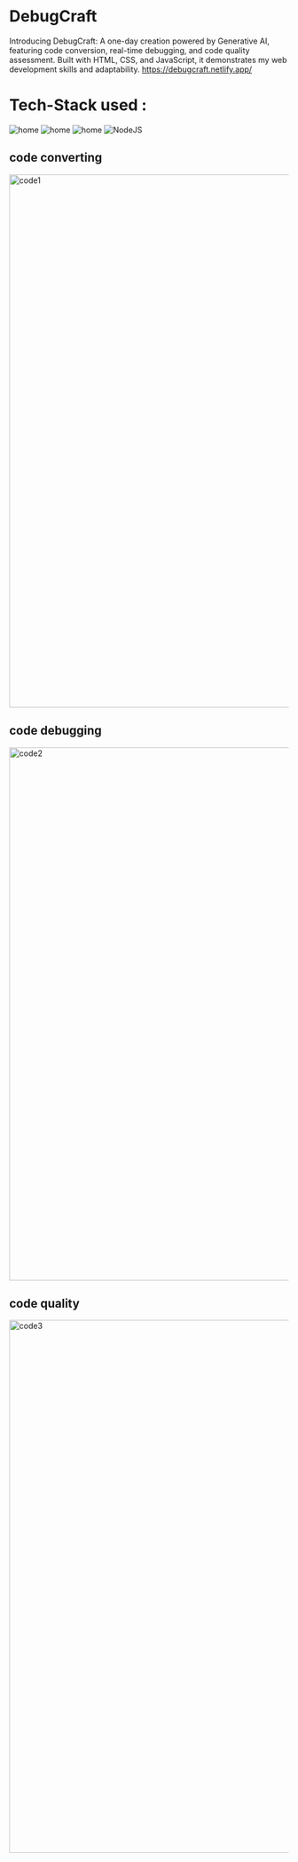 # DebugCraft
Introducing DebugCraft: A one-day creation powered by Generative AI, featuring code conversion, real-time debugging, and code quality assessment. Built with HTML, CSS, and JavaScript, it demonstrates my web development skills and adaptability.
<a href="https://debugcraft.netlify.app/"> https://debugcraft.netlify.app/ </a>

# Tech-Stack used : 
![home](https://img.shields.io/badge/PromtEngineering-000000?style=for-the-badge&logo=express&logoColor=white) 
![home](https://img.shields.io/badge/html-FF4154?style=for-the-badge&logo=Html&logoColor=white)
![home](https://img.shields.io/badge/css-F26B00?style=for-the-badge&logo=Css&logoColor=white)
![NodeJS](https://img.shields.io/badge/javascript-6DA55F?style=for-the-badge&logo=javascript&logoColor=white)

## code converting
<img width="960" alt="code1" src="https://github.com/Afroz-Saifi/code_converter/assets/119437486/a68ea496-54e0-4fca-9072-33cfc929b8e5">

## code debugging
<img width="960" alt="code2" src="https://github.com/Afroz-Saifi/code_converter/assets/119437486/d071bb32-ed28-48aa-b45a-84ccaf154599">

## code quality
<img width="960" alt="code3" src="https://github.com/Afroz-Saifi/code_converter/assets/119437486/98ec3e31-03d4-4e65-92f4-5bec1d1d1caf">


